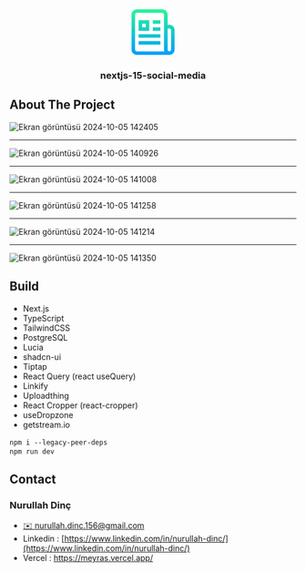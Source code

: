 


<div align="center">
  <a href="https://github.com/github_username/repo_name">
    <img src="https://raw.githubusercontent.com/enesdmc0/react-country-info/main/images/logo.png" alt="Logo" width="80" height="80">
  </a>
<h3 align="center">nextjs-15-social-media</h3>
</div>



## About The Project
 
 ![Ekran görüntüsü 2024-10-05 142405](https://github.com/user-attachments/assets/eed49193-05e7-41f8-8f6d-6084c577fe71)

 

<hr/>
   
 ![Ekran görüntüsü 2024-10-05 140926](https://github.com/user-attachments/assets/f14e3f3f-fdb5-4c48-9129-9a2c64ae2dd6)


<hr/>

 ![Ekran görüntüsü 2024-10-05 141008](https://github.com/user-attachments/assets/07a1ec86-94d6-437d-aed8-48a1b7bfb912)

 

<hr/>

  
 ![Ekran görüntüsü 2024-10-05 141258](https://github.com/user-attachments/assets/7b8a8806-f085-4183-86c6-887580cc620d)


<hr/>

  
 ![Ekran görüntüsü 2024-10-05 141214](https://github.com/user-attachments/assets/ed12843a-3791-4d62-8ca0-f58905bfb71c)

<hr/>

![Ekran görüntüsü 2024-10-05 141350](https://github.com/user-attachments/assets/a67b56f2-8a2e-44a0-991f-9e6041997878)

  ## Build
  - Next.js
  - TypeScript
  - TailwindCSS
  - PostgreSQL
  - Lucia
  - shadcn-ui
  - Tiptap
  - React Query (react useQuery)
  - Linkify
  - Uploadthing
  - React Cropper (react-cropper)
  - useDropzone
  - getstream.io


  ```react
npm i --legacy-peer-deps
npm run dev

```



  ## Contact

  ### Nurullah Dinç

  - [ ✉️ nurullah.dinc.156@gmail.com]()
  - Linkedin : [https://www.linkedin.com/in/nurullah-dinc/](https://www.linkedin.com/in/nurullah-dinc/)
  - Vercel   : https://meyras.vercel.app/
